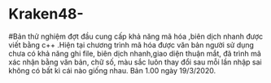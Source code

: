 # Kraken48-
#Bản thử nghiệm đợt đầu cung cấp khả năng mã hóa ,biên dịch nhanh được viết bằng c++ .Hiện tại chương trình mã hóa được văn bản người sử dụng chưa có khả năng ghi file, biên dịch nhanh,giao diện thuận mắt, đã trình mã xác nhận bằng văn bản, chữ số, màu sắc luôn thay đổi sau mỗi lần nhập sai không có bất kì cái nào giống nhau. Bản 1.00 ngày 19/3/2020.

